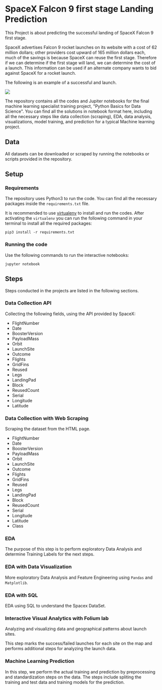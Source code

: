 # SpaceX  Falcon 9 first stage Landing Prediction


This Project is about predicting the successful landing of SpaceX Falcon 9 first
 stage.

SpaceX advertises Falcon 9 rocket launches on its website with a cost of 62
 million dollars; other providers cost upward of 165 million dollars each,
  much of the savings is because SpaceX can reuse the first stage. Therefore
  if we can determine if the first stage will land, we can determine the cost
 of a launch. This information can be used if an alternate company wants to
  bid against SpaceX for a rocket launch.

The following is an example of a successful and launch.

![](https://cf-courses-data.s3.us.cloud-object-storage.appdomain.cloud/IBMDeveloperSkillsNetwork-DS0701EN-SkillsNetwork/api/Images/landing\_1.gif)

The repository contains all the codes and Jupiter notebooks for the final
 machine learning specialist training project, "Python Basics for Data Science".
  You can find all the solutions in notebook format here, including all
 the necessary steps like data collection (scraping), EDA, data analysis,
  visualizations, model training, and prediction for a typical Machine learning project.

## Data

All datasets can be downloaded or scraped by running the notebooks
or scripts provided in the repository.

## Setup

### Requirements

The repository uses Python3 to run the code. You can find all the necessary packages
inside the `requirements.txt` file.

It is recommended to use [virtualenv](http://virtualenv.readthedocs.org/en/latest/installation.html)
to install and run the codes. After activating the `virtualenv` you can run the following
command in your terminal to install all the required packages:

```shell
pip3 install -r requirements.txt
```

### Running the code

Use the following commands to run the interactive notebooks:

```shell
jupyter notebook
```

## Steps

Steps conducted in the projects are listed in the following sections.

### Data Collection API

Collecting the following fields, using the API provided by SpaceX:

* FlightNumber
* Date
* BoosterVersion
* PayloadMass
* Orbit
* LaunchSite
* Outcome
* Flights
* GridFins
* Reused
* Legs
* LandingPad
* Block
* ReusedCount
* Serial
* Longitude
* Latitude

### Data Collection with Web Scraping

Scraping the dataset from the HTML page.

* FlightNumber
* Date
* BoosterVersion
* PayloadMass
* Orbit
* LaunchSite
* Outcome
* Flights
* GridFins
* Reused
* Legs
* LandingPad
* Block
* ReusedCount
* Serial
* Longitude
* Latitude
* Class

### EDA

The purpose of this step is to perform exploratory Data Analysis
 and determine Training Labels for the next steps.

### EDA with Data Visualization

More exploratory Data Analysis and Feature Engineering using `Pandas` and `Matplotlib`.

### EDA with SQL

EDA using SQL to understand the Spacex DataSet.

### Interactive Visual Analytics with Folium lab

Analyzing and visualizing data and geographical patterns about launch sites.

This step marks the success/failed launches for each site on the map and performs
 additional steps for analyzing the launch data.

### Machine Learning Prediction

In this step, we perform the actual training and prediction by 
preprocessing and standardization steps on the data. The steps include
 spliting the training and test data and training models for the prediction.

